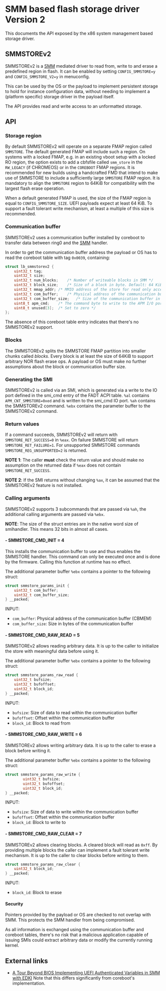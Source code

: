 # SMM based flash storage driver Version 2

This documents the API exposed by the x86 system management based
storage driver.

## SMMSTOREv2

SMMSTOREv2 is a [SMM] mediated driver to read from, write to and erase
a predefined region in flash. It can be enabled by setting
`CONFIG_SMMSTORE=y` and `CONFIG_SMMSTORE_V2=y` in menuconfig.

This can be used by the OS or the payload to implement persistent
storage to hold for instance configuration data, without needing to
implement a (platform specific) storage driver in the payload itself.

The API provides read and write access to an unformatted storage.

## API

### Storage region

By default SMMSTOREv2 will operate on a separate FMAP region called
`SMMSTORE`. The default generated FMAP will include such a region. On
systems with a locked FMAP, e.g. in an existing vboot setup with a
locked RO region, the option exists to add a cbfsfile called `smm_store`
in the `RW_LEGACY` (if CHROMEOS) or in the `COREBOOT` FMAP regions. It
is recommended for new builds using a handcrafted FMD that intend to
make use of SMMSTORE to include a sufficiently large `SMMSTORE` FMAP
region. It is mandatory to align the `SMMSTORE` region to 64KiB for
compatibility with the largest flash erase operation.

When a default generated FMAP is used, the size of the FMAP region is
equal to `CONFIG_SMMSTORE_SIZE`. UEFI payloads expect at least 64 KiB.
To support a fault tolerant write mechanism, at least a multiple of
this size is recommended.

### Communication buffer

SMMSTOREv2 uses a communication buffer installed by coreboot to transfer
data between ring0 and the [SMM] handler.

In order to get the communication buffer address the payload or OS
has to read the coreboot table with tag `0x0039`, containing:

```C
struct lb_smmstorev2 {
	uint32_t tag;
	uint32_t size;
	uint32_t num_blocks;	/* Number of writeable blocks in SMM */
	uint32_t block_size;	/* Size of a block in byte. Default: 64 KiB */
	uint32_t mmap_addr;	/* MMIO address of the store for read only access */
	uint32_t com_buffer;	/* Physical address of the communication buffer */
	uint32_t com_buffer_size;	/* Size of the communication buffer in byte */
	uint8_t apm_cmd;	/* The command byte to write to the APM I/O port */
	uint8_t unused[3];	/* Set to zero */
};
```

The absence of this coreboot table entry indicates that there's no
SMMSTOREv2 support.

### Blocks

The SMMSTOREv2 splits the SMMSTORE FMAP partition into smaller chunks
called *blocks*. Every block is at least the size of 64KiB to support
arbitrary NOR flash erase ops. A payload or OS must make no further
assumptions about the block or communication buffer size.

### Generating the SMI

SMMSTOREv2 is called via an SMI, which is generated via a write to the
IO port defined in the smi_cmd entry of the FADT ACPI table. `%al`
contains `APM_CNT_SMMSTORE=0xed` and is written to the smi_cmd IO
port. `%ah` contains the SMMSTOREv2 command. `%ebx` contains the
parameter buffer to the SMMSTOREv2 command.

### Return values

If a command succeeds, SMMSTOREv2 will return with
`SMMSTORE_RET_SUCCESS=0` in `%eax`. On failure SMMSTORE will return
`SMMSTORE_RET_FAILURE=1`. For unsupported SMMSTORE commands
`SMMSTORE_REG_UNSUPPORTED=2` is returned.

**NOTE 1**: The caller **must** check the return value and should make
no assumption on the returned data if `%eax` does not contain
`SMMSTORE_RET_SUCCESS`.

**NOTE 2**: If the SMI returns without changing `%ax`, it can be assumed
that the SMMSTOREv2 feature is not installed.

### Calling arguments

SMMSTOREv2 supports 3 subcommands that are passed via `%ah`, the
additional calling arguments are passed via `%ebx`.

**NOTE**: The size of the struct entries are in the native word size of
smihandler. This means 32 bits in almost all cases.

#### - SMMSTORE_CMD_INIT = 4

This installs the communication buffer to use and thus enables the
SMMSTORE handler. This command can only be executed once and is done
by the firmware. Calling this function at runtime has no effect.

The additional parameter buffer `%ebx` contains a pointer to the
following struct:

```C
struct smmstore_params_init {
	uint32_t com_buffer;
	uint32_t com_buffer_size;
} __packed;
```

INPUT:
- `com_buffer`: Physical address of the communication buffer (CBMEM)
- `com_buffer_size`: Size in bytes of the communication buffer

#### - SMMSTORE_CMD_RAW_READ = 5

SMMSTOREv2 allows reading arbitrary data. It is up to the caller to
initialize the store with meaningful data before using it.

The additional parameter buffer `%ebx` contains a pointer to the
following struct:

```C
struct smmstore_params_raw_read {
	uint32_t bufsize;
	uint32_t bufoffset;
	uint32_t block_id;
} __packed;
```

INPUT:
- `bufsize`: Size of data to read within the communication buffer
- `bufoffset`: Offset within the communication buffer
- `block_id`: Block to read from

#### - SMMSTORE_CMD_RAW_WRITE = 6

SMMSTOREv2 allows writing arbitrary data. It is up to the caller to
erase a block before writing it.

The additional parameter buffer `%ebx` contains a pointer to
the following struct:

```C
struct smmstore_params_raw_write {
        uint32_t bufsize;
        uint32_t bufoffset;
        uint32_t block_id;
} __packed;
```

INPUT:
- `bufsize`: Size of data to write within the communication buffer
- `bufoffset`: Offset within the communication buffer
- `block_id`: Block to write to

#### - SMMSTORE_CMD_RAW_CLEAR = 7

SMMSTOREv2 allows clearing blocks. A cleared block will read as `0xff`.
By providing multiple blocks the caller can implement a fault tolerant
write mechanism. It is up to the caller to clear blocks before writing
to them.


```C
struct smmstore_params_raw_clear {
	uint32_t block_id;
} __packed;
```

INPUT:
- `block_id`: Block to erase

#### Security

Pointers provided by the payload or OS are checked to not overlap with
SMM. This protects the SMM handler from being compromised.

As all information is exchanged using the communication buffer and
coreboot tables, there's no risk that a malicious application capable
of issuing SMIs could extract arbitrary data or modify the currently
running kernel.

## External links

* [A Tour Beyond BIOS Implementing UEFI Authenticated Variables in SMM with EDKI](https://software.intel.com/sites/default/files/managed/cf/ea/a_tour_beyond_bios_implementing_uefi_authenticated_variables_in_smm_with_edkii.pdf)
Note that this differs significantly from coreboot's implementation.

[SMM]: ../security/smm.md
